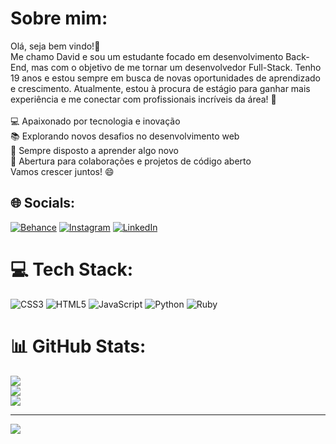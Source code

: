 # Sobre mim:
Olá, seja bem vindo!👋<br>Me chamo David e sou um estudante focado em desenvolvimento Back-End, mas com o objetivo de me tornar um desenvolvedor Full-Stack. Tenho 19 anos e estou sempre em busca de novas oportunidades de aprendizado e crescimento. Atualmente, estou à procura de estágio para ganhar mais experiência e me conectar com profissionais incríveis da área! 🚀<br><br>💻 Apaixonado por tecnologia e inovação<br>📚 Explorando novos desafios no desenvolvimento web<br>🌱 Sempre disposto a aprender algo novo<br>🤝 Abertura para colaborações e projetos de código aberto<br>Vamos crescer juntos! 😄


## 🌐 Socials:
[![Behance](https://img.shields.io/badge/Behance-1769ff?logo=behance&logoColor=white)](https://behance.net/davidmonteir4) [![Instagram](https://img.shields.io/badge/Instagram-%23E4405F.svg?logo=Instagram&logoColor=white)](https://instagram.com/davidmontr_) [![LinkedIn](https://img.shields.io/badge/LinkedIn-%230077B5.svg?logo=linkedin&logoColor=white)](https://linkedin.com/in/www.linkedin.com/in/david-monteiro-almeida-72543b333) 

# 💻 Tech Stack:
![CSS3](https://img.shields.io/badge/css3-%231572B6.svg?style=for-the-badge&logo=css3&logoColor=white) ![HTML5](https://img.shields.io/badge/html5-%23E34F26.svg?style=for-the-badge&logo=html5&logoColor=white) ![JavaScript](https://img.shields.io/badge/javascript-%23323330.svg?style=for-the-badge&logo=javascript&logoColor=%23F7DF1E) ![Python](https://img.shields.io/badge/python-3670A0?style=for-the-badge&logo=python&logoColor=ffdd54) ![Ruby](https://img.shields.io/badge/ruby-%23CC342D.svg?style=for-the-badge&logo=ruby&logoColor=white)
# 📊 GitHub Stats:
![](https://github-readme-stats.vercel.app/api?username=davidmontr&theme=dark&hide_border=true&include_all_commits=false&count_private=false)<br/>
![](https://github-readme-streak-stats.herokuapp.com/?user=davidmontr&theme=dark&hide_border=true)<br/>
![](https://github-readme-stats.vercel.app/api/top-langs/?username=davidmontr&theme=dark&hide_border=true&include_all_commits=false&count_private=false&layout=compact)

---
[![](https://visitcount.itsvg.in/api?id=davidmontr&icon=8&color=12)](https://visitcount.itsvg.in)

<!-- Proudly created with GPRM ( https://gprm.itsvg.in ) -->

